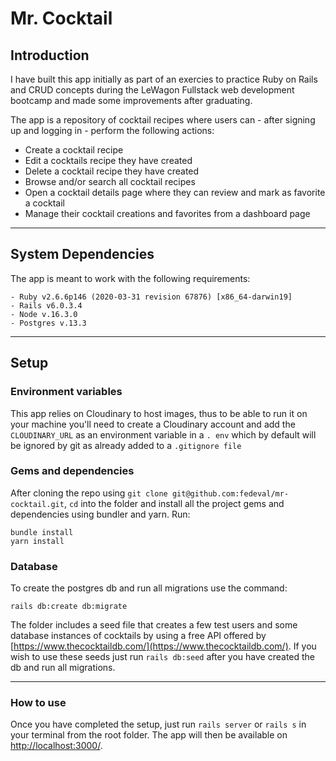# Mr. Cocktail #

## Introduction ##

I have built this app initially as part of an exercies to practice Ruby on Rails and CRUD concepts during the LeWagon Fullstack web development bootcamp and made some improvements after graduating.

The app is a repository of cocktail recipes where users can - after signing up and logging in - perform the following actions:
* Create a cocktail recipe
* Edit a cocktails recipe they have created
* Delete a cocktail recipe they have created
* Browse and/or search all cocktail recipes
* Open a cocktail details page where they can review and mark as favorite a cocktail
* Manage their cocktail creations and favorites from a dashboard page

---
## System Dependencies ##

The app is meant to work with the following requirements:
```
- Ruby v2.6.6p146 (2020-03-31 revision 67876) [x86_64-darwin19]
- Rails v6.0.3.4
- Node v.16.3.0
- Postgres v.13.3
```
---
## Setup ##

### Environment variables ###
 
This app relies on Cloudinary to host images, thus to be able to run it on your machine you'll need to create a Cloudinary account and add the `CLOUDINARY_URL` as an environment variable in a `.
env` which by default will be ignored by git as already added to a `.gitignore file`

### Gems and dependencies ###

After cloning the repo using `git clone git@github.com:fedeval/mr-cocktail.git`, `cd` into the folder and install all the project gems and dependencies using bundler and yarn. Run:

```
bundle install
yarn install
````

### Database ###

To create the postgres db and run all migrations use the command:
```
rails db:create db:migrate
```

The folder includes a seed file that creates a few test users and some database instances of cocktails by using a free API offered by [https://www.thecocktaildb.com/](https://www.thecocktaildb.com/). If you wish to use these seeds just run `rails db:seed` after you have created the db and run all migrations.

---
### How to use ###

Once you have completed the setup, just run `rails server` or `rails s` in your terminal from the root folder. The app will then be available on [http://localhost:3000/](http://localhost:3000/).

